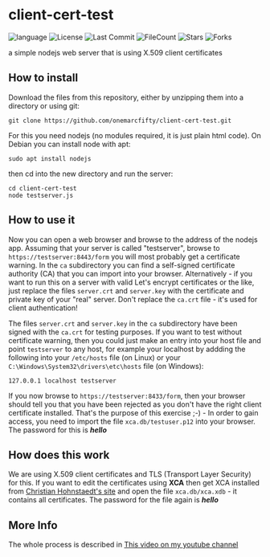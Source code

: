# client-cert-test

![language](https://img.shields.io/github/languages/top/onemarcfifty/client-cert-test)    ![License](https://img.shields.io/github/license/onemarcfifty/client-cert-test)    ![Last Commit](https://img.shields.io/github/last-commit/onemarcfifty/client-cert-test)     ![FileCount](https://img.shields.io/github/directory-file-count/onemarcfifty/client-cert-test)    ![Stars](https://img.shields.io/github/stars/onemarcfifty/client-cert-test)    ![Forks](https://img.shields.io/github/forks/onemarcfifty/client-cert-test)

a simple nodejs web server that is using X.509 client certificates

## How to install

Download the files from this repository, either by unzipping them into a directory or using git:

    git clone https://github.com/onemarcfifty/client-cert-test.git


For this you need nodejs (no modules required, it is just plain html code). On Debian you can install node with apt:

    sudo apt install nodejs


then cd into the new directory and run the server:

    cd client-cert-test
    node testserver.js

## How to use it

Now you can open a web browser and browse to the address of the nodejs app. Assuming that your server is called "testserver", browse to `https://testserver:8443/form` you will most probably get a certificate warning. In the `ca` subdirectory you can find a self-signed certificate authority (CA) that you can import into your browser. Alternatively - if you want to run this on a server with valid Let's encrypt certificates or the like, just replace the files `server.crt` and `server.key` with the certificate and private key of your "real" server. Don't replace the `ca.crt` file - it's used for client authentication!

The files `server.crt` and `server.key` in the `ca` subdirectory have been signed with the `ca.crt` for testing purposes. If you want to test without certificate warning, then you could just make an entry into your host file and point `testserver` to any host, for example your localhost by addding the following into your `/etc/hosts` file (on Linux) or your `C:\Windows\System32\drivers\etc\hosts` file (on Windows):

    127.0.0.1 localhost testserver

If you now browse to `https://testserver:8433/form`, then your browser should tell you that you have been rejected as you don't have the right client certificate installed. That's the purpose of this exercise ;-) - In order to gain access, you need to import the file `xca.db/testuser.p12` into your browser. The password for this is ***hello*** 

## How does this work

We are using X.509 client certificates and TLS (Transport Layer Security) for this. If you want to edit the certificates using **XCA** then get XCA installed from [Christian Hohnstaedt's site](https://hohnstaedt.de/xca) and open the file `xca.db/xca.xdb` - it contains all certificates. The password for the file again is ***hello***

## More Info

The whole process is described in [This video on my youtube channel](https://www.youtube.com/watch?v=5lYQRuzdZr0)